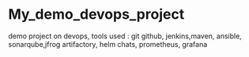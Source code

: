 # My_demo_devops_project
demo project on devops, tools used : git github, jenkins,maven, ansible, sonarqube,jfrog artifactory, helm chats, prometheus, grafana
